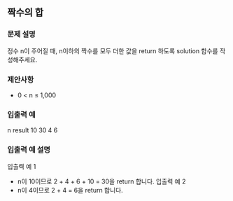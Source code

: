 ## 짝수의 합

### 문제 설명
정수 n이 주어질 때, n이하의 짝수를 모두 더한 값을 return 하도록 solution 함수를 작성해주세요.

### 제안사항
- 0 < n ≤ 1,000

### 입출력 예
n   result
10  30
4   6

### 입출력 예 설명
입출력 예 1
- n이 10이므로 2 + 4 + 6 + 10 = 30을 return 합니다.
입출력 예 2
- n이 4이므로 2 + 4 = 6을 return 합니다.
